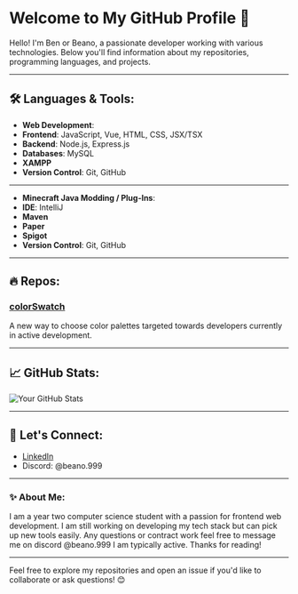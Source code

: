 # Welcome to My GitHub Profile 👋

Hello! I'm Ben or Beano, a passionate developer working with various technologies. Below you'll find information about my repositories, programming languages, and projects.

---

## 🛠️ Languages & Tools:


- **Web Development**:
- **Frontend**: JavaScript, Vue, HTML, CSS, JSX/TSX
- **Backend**: Node.js, Express.js
- **Databases**: MySQL
- **XAMPP**
- **Version Control**: Git, GitHub

---

- **Minecraft Java Modding / Plug-Ins**:
- **IDE**: IntelliJ
- **Maven**
- **Paper**
- **Spigot**
- **Version Control**: Git, GitHub

---

## 🔥 Repos:

### [colorSwatch](https://github.com/beano999/colorSwatch)
A new way to choose color palettes targeted towards developers currently in active development.

---

## 📈 GitHub Stats:

![Your GitHub Stats](https://github-readme-stats.vercel.app/api?username=beano999&show_icons=true&hide_title=true)

---

## 💬 Let's Connect:

- [LinkedIn](https://www.linkedin.com/in/ben-wartman-013659299/)
- Discord: @beano.999

---

### ✨ About Me:

I am a year two computer science student with a passion for frontend web development. I am still working on developing my tech stack but can pick up new tools easily. Any questions or contract work feel free to message me on discord @beano.999 I am typically active. Thanks for reading!

---

Feel free to explore my repositories and open an issue if you'd like to collaborate or ask questions! 😊

